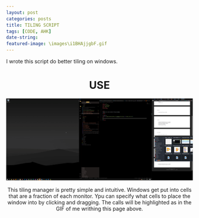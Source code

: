 ```yaml
---
layout: post
categories: posts
title: TILING SCRIPT
tags: [CODE, AHK]
date-string: 
featured-image: \images\i1BHAjjgbF.gif
---
```


<left>
I wrote this script do better tiling on windows.
</left>
<center>

<H1>USE</H1>
<img src="\images\i1BHAjjgbF.gif" alt="Hotkey setter GUI">
<p>
This tiling manager is pretty simple and intuitive. Windows get put into cells that are a fraction of each monitor. Ypu can specify what cells to place the window into by clicking and dragging. The calls will be highlighted as in the GIF of me writhing this page above.
</p>
</center>